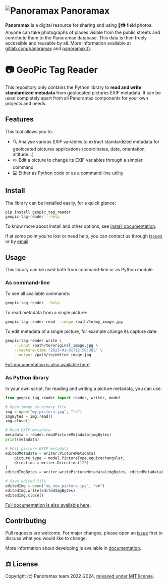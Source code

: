 # ![Panoramax](https://upload.wikimedia.org/wikipedia/commons/thumb/a/a9/Panoramax.svg/40px-Panoramax.svg.png) Panoramax

__Panoramax__ is a digital resource for sharing and using 📍📷 field photos. Anyone can take photographs of places visible from the public streets and contribute them to the Panoramax database. This data is then freely accessible and reusable by all. More information available at [gitlab.com/panoramax](https://gitlab.com/panoramax) and [panoramax.fr](https://panoramax.fr/).


# 📷 GeoPic Tag Reader

This repository only contains the Python library to __read and write standardized metadata__ from geolocated pictures EXIF metadata. It can be used completely apart from all Panoramax components for your own projects and needs.

## Features

This tool allows you to:

- 🔍 Analyse various EXIF variables to extract standardized metadata for geolocated pictures applications (coordinates, date, orientation, altitude...)
- ✏️ Edit a picture to change its EXIF variables through a simpler command
- 💻 Either as Python code or as a command-line utility


## Install

The library can be installed easily, for a quick glance:

```bash
pip install geopic_tag_reader
geopic-tag-reader --help
```

To know more about install and other options, see [install documentation](./docs/install.md).

If at some point you're lost or need help, you can contact us through [issues](https://gitlab.com/panoramax/server/geo-picture-tag-reader/-/issues) or by [email](mailto:panieravide@riseup.net).


## Usage

This library can be used both from command-line or as Python module.

### As command-line

To see all available commands:

```bash
geopic-tag-reader --help
```

To read metadata from a single picture:

```bash
geopic-tag-reader read --image /path/to/my_image.jpg
```

To edit metadata of a single picture, for example change its capture date:

```bash
geopic-tag-reader write \
	--input /path/to/original_image.jpg \
	--capture-time "2023-01-01T12:56:38Z" \
	--output /path/to/edited_image.jpg
```

[Full documentation is also available here](./docs/index.md).

### As Python library

In your own script, for reading and writing a picture metadata, you can use:

```python
from geopic_tag_reader import reader, writer, model

# Open image as binary file
img = open("my_picture.jpg", "rb")
imgBytes = img.read()
img.close()

# Read EXIF metadata
metadata = reader.readPictureMetadata(imgBytes)
print(metadata)

# Edit picture EXIF metadata
editedMetadata = writer.PictureMetadata(
	picture_type = model.PictureType.equirectangular,
	direction = writer.Direction(125)
)
editedImgBytes = writer.writePictureMetadata(imgBytes, editedMetadata)

# Save edited file
editedImg = open("my_new_picture.jpg", "wb")
editedImg.write(editedImgBytes)
editedImg.close()
```

[Full documentation is also available here](./docs/tech/api_reference.md).


## Contributing

Pull requests are welcome. For major changes, please open an [issue](https://gitlab.com/panoramax/server/geo-picture-tag-reader/-/issues) first to discuss what you would like to change.

More information about developing is available in [documentation](./docs/develop.md).


## ⚖️ License

Copyright (c) Panoramax team 2022-2024, [released under MIT license](https://gitlab.com/panoramax/server/geo-picture-tag-reader/-/blob/main/LICENSE).
